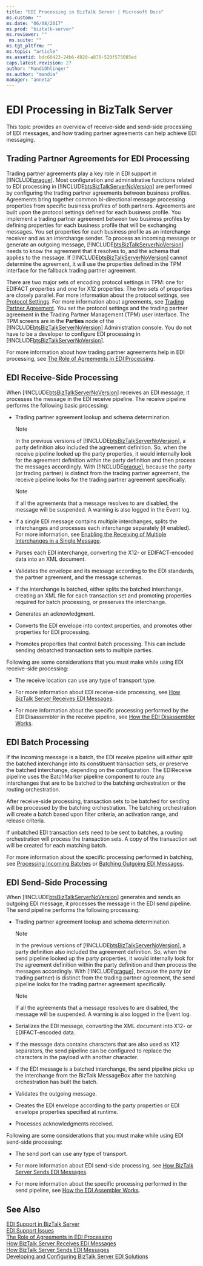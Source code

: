 ```yaml
---
title: "EDI Processing in BizTalk Server | Microsoft Docs"
ms.custom: ""
ms.date: "06/08/2017"
ms.prod: "biztalk-server"
ms.reviewer: ""
 ms.suite: ""
ms.tgt_pltfrm: ""
ms.topic: "article"
ms.assetid: bdc60423-24b6-4920-a870-520f575085ed
caps.latest.revision: 27
author: "MandiOhlinger"
ms.author: "mandia"
manager: "anneta"
---
```

# EDI Processing in BizTalk Server
This topic provides an overview of receive-side and send-side processing of EDI messages, and how trading partner agreements can help achieve EDI messaging.  
  
## Trading Partner Agreements for EDI Processing  
 Trading partner agreements play a key role in EDI support in [!INCLUDE[prague](../includes/prague-md.md)]. Most configuration and administrative functions related to EDI processing in [!INCLUDE[btsBizTalkServerNoVersion](../includes/btsbiztalkservernoversion-md.md)] are performed by configuring the trading partner agreements between business profiles. Agreements bring together common bi-directional message processing properties from specific business profiles of both partners. Agreements are built upon the protocol settings defined for each business profile. You implement a trading partner agreement between two business profiles by defining properties for each business profile that will be exchanging messages. You set properties for each business profile as an interchange receiver and as an interchange sender. To process an incoming message or generate an outgoing message, [!INCLUDE[btsBizTalkServerNoVersion](../includes/btsbiztalkservernoversion-md.md)] needs to know the agreement that it resolves to, and the schema that applies to the message. If [!INCLUDE[btsBizTalkServerNoVersion](../includes/btsbiztalkservernoversion-md.md)] cannot determine the agreement, it will use the properties defined in the TPM interface for the fallback trading partner agreement.  
  
 There are two major sets of encoding protocol settings in TPM: one for EDIFACT properties and one for X12 properties. The two sets of properties are closely parallel. For more information about the protocol settings, see [Protocol Settings](../core/protocol-settings.md). For more information about agreements, see [Trading Partner Agreement](../core/trading-partner-agreement.md). You set the protocol settings and the trading partner agreement in the Trading Partner Management (TPM) user interface. The TPM screens are in the **Parties** node of the [!INCLUDE[btsBizTalkServerNoVersion](../includes/btsbiztalkservernoversion-md.md)] Administration console. You do not have to be a developer to configure EDI processing in [!INCLUDE[btsBizTalkServerNoVersion](../includes/btsbiztalkservernoversion-md.md)].  
  
 For more information about how trading partner agreements help in EDI processing, see [The Role of Agreements in EDI Processing](../core/the-role-of-agreements-in-edi-processing.md).  
  
## EDI Receive-Side Processing  
 When [!INCLUDE[btsBizTalkServerNoVersion](../includes/btsbiztalkservernoversion-md.md)] receives an EDI message, it processes the message in the EDI receive pipeline. The receive pipeline performs the following basic processing:  
  
-   Trading partner agreement lookup and schema determination.  
  
    > [!NOTE]
    >  In the previous versions of [!INCLUDE[btsBizTalkServerNoVersion](../includes/btsbiztalkservernoversion-md.md)], a party definition also included the agreement definition. So, when the receive pipeline looked up the party properties, it would internally look for the agreement definition within the party definition and then process the messages accordingly. With [!INCLUDE[prague](../includes/prague-md.md)], because the party (or trading partner) is distinct from the trading partner agreement, the receive pipeline looks for the trading partner agreement specifically.  
  
    > [!NOTE]
    >  If all the agreements that a message resolves to are disabled, the message will be suspended. A warning is also logged in the Event log.  
  
-   If a single EDI message contains multiple interchanges, splits the interchanges and processes each interchange separately (if enabled). For more information, see [Enabling the Receiving of Multiple Interchanges in a Single Message](../core/enabling-the-receiving-of-multiple-interchanges-in-a-single-message.md).  
  
-   Parses each EDI interchange, converting the X12- or EDIFACT-encoded data into an XML document.  
  
-   Validates the envelope and its message according to the EDI standards, the partner agreement, and the message schemas.  
  
-   If the interchange is batched, either splits the batched interchange, creating an XML file for each transaction set and promoting properties required for batch processing, or preserves the interchange.  
  
-   Generates an acknowledgment.  
  
-   Converts the EDI envelope into context properties, and promotes other properties for EDI processing.  
  
-   Promotes properties that control batch processing. This can include sending debatched transaction sets to multiple parties.  
  
 Following are some considerations that you must make while using EDI receive-side processing:  
  
-   The receive location can use any type of transport type.  
  
-   For more information about EDI receive-side processing, see [How BizTalk Server Receives EDI Messages](../core/how-biztalk-server-receives-edi-messages.md).  
  
-   For more information about the specific processing performed by the EDI Disassembler in the receive pipeline, see [How the EDI Disassembler Works](../core/how-the-edi-disassembler-works.md).  
  
## EDI Batch Processing  
 If the incoming message is a batch, the EDI receive pipeline will either split the batched interchange into its constituent transaction sets, or preserve the batched interchange, depending on the configuration. The EDIReceive pipeline uses the BatchMarker pipeline component to route any interchanges that are to be batched to the batching orchestration or the routing orchestration.  
  
 After receive-side processing, transaction sets to be batched for sending will be processed by the batching orchestration. The batching orchestration will create a batch based upon filter criteria, an activation range, and release criteria.  
  
 If unbatched EDI transaction sets need to be sent to batches, a routing orchestration will process the transaction sets. A copy of the transaction set will be created for each matching batch.  
  
 For more information about the specific processing performed in batching, see [Processing Incoming Batches](../core/processing-incoming-batches.md) or [Batching Outgoing EDI Messages](../core/batching-outgoing-edi-messages.md).  
  
## EDI Send-Side Processing  
 When [!INCLUDE[btsBizTalkServerNoVersion](../includes/btsbiztalkservernoversion-md.md)] generates and sends an outgoing EDI message, it processes the message in the EDI send pipeline. The send pipeline performs the following processing:  
  
-   Trading partner agreement lookup and schema determination.  
  
    > [!NOTE]
    >  In the previous versions of [!INCLUDE[btsBizTalkServerNoVersion](../includes/btsbiztalkservernoversion-md.md)], a party definition also included the agreement definition. So, when the send pipeline looked up the party properties, it would internally look for the agreement definition within the party definition and then process the messages accordingly. With [!INCLUDE[prague](../includes/prague-md.md)], because the party (or trading partner) is distinct from the trading partner agreement, the send pipeline looks for the trading partner agreement specifically.  
  
    > [!NOTE]
    >  If all the agreements that a message resolves to are disabled, the message will be suspended.  A warning is also logged in the Event log.  
  
-   Serializes the EDI message, converting the XML document into X12- or EDIFACT-encoded data.  
  
-   If the message data contains characters that are also used as X12 separators, the send pipeline can be configured to replace the characters in the payload with another character.  
  
-   If the EDI message is a batched interchange, the send pipeline picks up the interchange from the BizTalk MessageBox after the batching orchestration has built the batch.  
  
-   Validates the outgoing message.  
  
-   Creates the EDI envelope according to the party properties or EDI envelope properties specified at runtime.  
  
-   Processes acknowledgments received.  
  
 Following are some considerations that you must make while using EDI send-side processing:  
  
-   The send port can use any type of transport.  
  
-   For more information about EDI send-side processing, see [How BizTalk Server Sends EDI Messages](../core/how-biztalk-server-sends-edi-messages.md).  
  
-   For more information about the specific processing performed in the send pipeline, see [How the EDI Assembler Works](../core/how-the-edi-assembler-works.md).  
  
## See Also  
 [EDI Support in BizTalk Server](../core/edi-support-in-biztalk-server1.md)   
 [EDI Support Issues](../core/edi-support-issues.md)   
 [The Role of Agreements in EDI Processing](../core/the-role-of-agreements-in-edi-processing.md)   
 [How BizTalk Server Receives EDI Messages](../core/how-biztalk-server-receives-edi-messages.md)   
 [How BizTalk Server Sends EDI Messages](../core/how-biztalk-server-sends-edi-messages.md)   
 [Developing and Configuring BizTalk Server EDI Solutions](../core/developing-and-configuring-biztalk-server-edi-solutions.md)